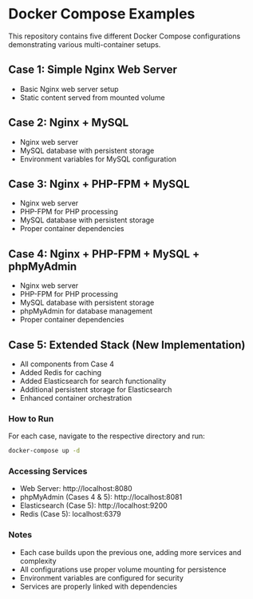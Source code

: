# Docker Compose Examples

This repository contains five different Docker Compose configurations demonstrating various multi-container setups.

## Case 1: Simple Nginx Web Server
- Basic Nginx web server setup
- Static content served from mounted volume

## Case 2: Nginx + MySQL
- Nginx web server
- MySQL database with persistent storage
- Environment variables for MySQL configuration

## Case 3: Nginx + PHP-FPM + MySQL
- Nginx web server
- PHP-FPM for PHP processing
- MySQL database with persistent storage
- Proper container dependencies

## Case 4: Nginx + PHP-FPM + MySQL + phpMyAdmin
- Nginx web server
- PHP-FPM for PHP processing
- MySQL database with persistent storage
- phpMyAdmin for database management
- Proper container dependencies

## Case 5: Extended Stack (New Implementation)
- All components from Case 4
- Added Redis for caching
- Added Elasticsearch for search functionality
- Additional persistent storage for Elasticsearch
- Enhanced container orchestration

### How to Run

For each case, navigate to the respective directory and run:

```bash
docker-compose up -d
```

### Accessing Services

- Web Server: http://localhost:8080
- phpMyAdmin (Cases 4 & 5): http://localhost:8081
- Elasticsearch (Case 5): http://localhost:9200
- Redis (Case 5): localhost:6379

### Notes
- Each case builds upon the previous one, adding more services and complexity
- All configurations use proper volume mounting for persistence
- Environment variables are configured for security
- Services are properly linked with dependencies